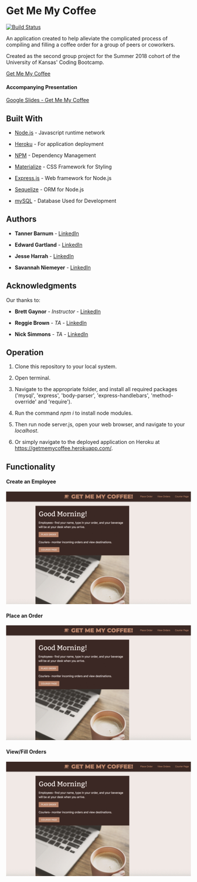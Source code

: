 
# Get Me My Coffee

[![Build Status](https://travis-ci.com/EGartland/Group-Project-2.svg?branch=master)](https://travis-ci.com/EGartland/Group-Project-2)

An application created to help alleviate the complicated process of compiling and filling a coffee order for a group of peers or coworkers.

Created as the second group project for the Summer 2018 cohort of the University of Kansas' Coding Bootcamp.

[Get Me My Coffee](https://getmemycoffee.herokuapp.com/)

#### Accompanying Presentation

[Google Slides - Get Me My Coffee](https://docs.google.com/presentation/d/e/2PACX-1vQt0GrWBJc3R7_u-a6nt1P37fAJ9ey9YBisi3h-MbdkEbo1J3OaGq_bzNkjlbHlgFla7jjqzSlZp15Q/pub?start=false&loop=true&delayms=60000)

## Built With

* [Node.js](https://nodejs.org/en/about/) - Javascript runtime network

* [Heroku](https://www.heroku.com/) - For application deployment

* [NPM](https://www.npmjs.com/) - Dependency Management

* [Materialize](https://materializecss.com/about.html) - CSS Framework for Styling

* [Express.js](https://expressjs.com/) - Web framework for Node.js

* [Sequelize](http://sequelize.readthedocs.io/en/v3/) - ORM for Node.js

* [mySQL](https://www.mysql.com/) - Database Used for Development

## Authors

* **Tanner Barnum** - [LinkedIn](https://www.linkedin.com/in/tanner-barnum-0b9808162/)

* **Edward Gartland** - [LinkedIn](https://www.linkedin.com/in/edward-gartland-839006163/)

* **Jesse Harrah** - [LinkedIn](https://www.linkedin.com/in/jesse-harrah-b6b7b2152/)

* **Savannah Niemeyer** - [LinkedIn](https://www.linkedin.com/in/savannah-niemeyer-20579874/)

## Acknowledgments

Our thanks to:

* **Brett Gaynor** - *Instructor* - [LinkedIn](https://www.linkedin.com/in/brett-gaynor-4022592b/)

* **Reggie Brown** - *TA* - [LinkedIn](https://www.linkedin.com/in/reggie-brown/)

* **Nick Simmons** - *TA* - [LinkedIn](https://www.linkedin.com/in/nick-simmons-ph-d-7b483550/)

## Operation

1) Clone this repository to your local system.

2) Open terminal.

3) Navigate to the appropriate folder, and install all required packages ('mysql', 'express', 'body-parser', 'express-handlebars', 'method-override' and 'require'). 

4) Run the command *npm i* to install node modules.

5) Then run node server.js, open your web browser, and navigate to your *localhost*.

6) Or simply navigate to the deployed application on Heroku at https://getmemycoffee.herokuapp.com/.


## Functionality

#### Create an Employee

![Output Sample](https://github.com/EGartland/Group-Project-2/blob/master/public/styles/CreateEmployee.gif)

#### Place an Order

![Output Sample](https://github.com/EGartland/Group-Project-2/blob/master/public/styles/PlaceOrder.gif)

#### View/Fill Orders

![Output Sample](https://github.com/EGartland/Group-Project-2/blob/master/public/styles/Courier.gif)
